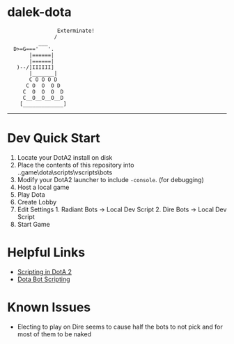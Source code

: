 # dalek-dota
                    Exterminate!
                   /
              ___
      D>=G==='   '.
           |======|
           |======|
       )--/]IIIIII]
           |_______|
           C O O O D
          C O  O  O D
         C  O  O  O  D
         C__O__O__O__D
        [_____________]

---
# Dev Quick Start
1. Locate your DotA2 install on disk
2. Place the contents of this repository into ..game\dota\scripts\vscripts\bots
3. Modify your DotA2 launcher to include `-console`. (for debugging)
4. Host a local game
  1. Play Dota
  2. Create Lobby
  3. Edit Settings
    1. Radiant Bots -> Local Dev Script
    2. Dire Bots -> Local Dev Script
  4. Start Game

# Helpful Links
* [Scripting in DotA 2](https://developer.valvesoftware.com/wiki/Dota_2_Workshop_Tools/Scripting)
* [Dota Bot Scripting](https://developer.valvesoftware.com/wiki/Dota_Bot_Scripting)

# Known Issues
* Electing to play on Dire seems to cause half the bots to not pick and for most of them to be naked

